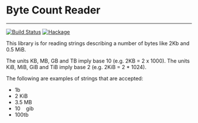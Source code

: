 # Byte Count Reader
-------------------

[![Build Status](https://travis-ci.org/danielrolls/byte-count-reader.svg?branch=master)](https://travis-ci.org/danielrolls/byte-count-reader)
[![Hackage](https://img.shields.io/hackage/v/byte-count-reader.svg)][hackage]

This library is for reading strings describing a number of bytes like 2Kb and 0.5 MiB.

The units KB, MB, GB and TB imply base 10 (e.g. 2KB = 2 x 1000).
The units KiB, MiB, GiB and TiB imply base 2 (e.g. 2KiB = 2 * 1024).

The following are examples of strings that are accepted:
- 1b
- 2 KiB
- 3.5 MB
- 10 &nbsp;&nbsp; gib
- 100tb

[hackage]: http://hackage.haskell.org/package/byte-count-reader "Hackage"
